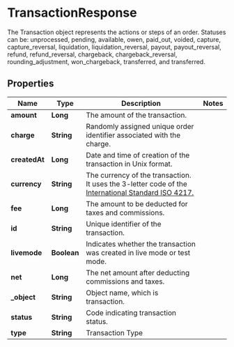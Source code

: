

# TransactionResponse

The Transaction object represents the actions or steps of an order. Statuses can be: unprocessed, pending, available, owen, paid_out, voided, capture, capture_reversal, liquidation, liquidation_reversal, payout, payout_reversal, refund, refund_reversal, chargeback, chargeback_reversal, rounding_adjustment, won_chargeback, transferred, and transferred.

## Properties

| Name | Type | Description | Notes |
|------------ | ------------- | ------------- | -------------|
|**amount** | **Long** | The amount of the transaction. |  |
|**charge** | **String** | Randomly assigned unique order identifier associated with the charge. |  |
|**createdAt** | **Long** | Date and time of creation of the transaction in Unix format. |  |
|**currency** | **String** | The currency of the transaction. It uses the 3-letter code of the [International Standard ISO 4217.](https://es.wikipedia.org/wiki/ISO_4217) |  |
|**fee** | **Long** | The amount to be deducted for taxes and commissions. |  |
|**id** | **String** | Unique identifier of the transaction. |  |
|**livemode** | **Boolean** | Indicates whether the transaction was created in live mode or test mode. |  |
|**net** | **Long** | The net amount after deducting commissions and taxes. |  |
|**_object** | **String** | Object name, which is transaction. |  |
|**status** | **String** | Code indicating transaction status. |  |
|**type** | **String** | Transaction Type |  |



